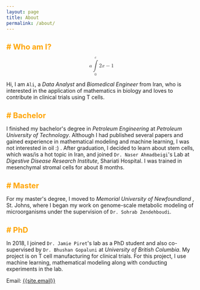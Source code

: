 ```yaml
---
layout: page
title: About
permalink: /about/
---
```


<h1 style="font-size:20px;; color:orange"># Who am I?</h1>

<math display='block'>
 <mrow>
  <mi>a</mi><mstyle displaystyle='true'>
   <mrow><munderover>
    <mo>&#x222B;</mo>
    <mn>0</mn>
    <mi>c</mi>
   </munderover>
   <mrow>
    <mn>2</mn><mi>x</mi><mo>&#x2212;</mo><mn>1</mn></mrow>
  </mrow>
  
 </mstyle></mrow>
</math>


<p>
Hi, I am <code>Ali</code>, a <i>Data Analyst</i> and <i>Biomedical Engineer</i> from Iran, who is interested in the application of mathematics in biology and loves to contribute in clinical trials using T cells.
<p>

<h1 style="font-size:20px;; color:orange"># Bachelor</h1>
<p>
I finished my bachelor's degree in <i>Petroleum Engineering</i> at <i>Petroleum University of Technology</i>. Although I had published several papers and gained experience in mathematical modeling and machine learning, I was not interested in oil :) . After graduation, I decided to learn about stem cells, which was/is a hot topic in Iran, and joined <code>Dr. Naser Ahmadbeigi</code>'s Lab at <i>Digestive Disease Research Institute</i>, Shariati Hospital. I was trained in mesenchymal stromal cells for about 8 months.
<p>


<h1 style="font-size:20px;; color:orange"># Master</h1>
<p>
For my master's degree, I moved to  <i>Memorial University of Newfoundland</i> , St. Johns, where I began my work on genome-scale metabolic modeling of microorganisms under the supervision of <code>Dr. Sohrab Zendehboudi</code>.
<p>


<h1 style="font-size:20px;; color:orange"># PhD</h1>
<p>
In 2018, I joined <code>Dr. Jamie Piret</code>'s lab as a PhD student and also co-supervised by <code>Dr. Bhushan Gopaluni</code> at <i>University of British Columbia</i>. My project is on T cell manufacturing for clinical trials. For this project, I use machine learning, mathematical modeling along with conducting experiments in the lab.
</p>

Email: <a href="mailto:{{site.email}}?Subject=From Blog Site:">{{site.email}}</a>
